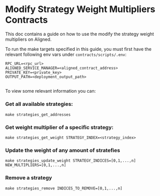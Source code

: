 # Modify Strategy Weight Multipliers Contracts
This doc contains a guide on how to use the modify the strategy weight multipliers on Aligned.

To run the make targets specified in this guide, you must first have the relevant following env vars under `contracts/scripts/.env`:
```
RPC_URL=<rpc_url>
ALIGNED_SERVICE_MANAGER=<aligned_contract_address>
PRIVATE_KEY=<private_key>
OUTPUT_PATH=<deployment_output_path>
```

## 

To view some relevant information you can:

### Get all available strategies:

```
make strategies_get_addresses
```

### Get weight multiplier of a specific strategy:

```
make strategies_get_weight STRATEGY_INDEX=<strategy_index>
```

### Update the weight of any amount of stratefies

```
make strategies_update_weight STRATEGY_INDICES=[0,1,...,n] NEW_MULTIPLIERS=[0,1,...,n]
```

### Remove a strategy

```
make strategies_remove INDICES_TO_REMOVE=[0,1,...,n]
```

